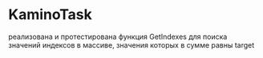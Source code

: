 # KaminoTask


реализована и протестирована функция GetIndexes для поиска значений индексов в массиве, значения которых в сумме равны target